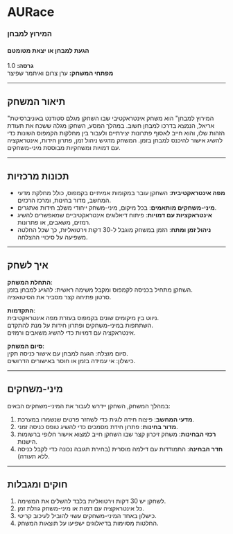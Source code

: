 # AURace

### המירוץ למבחן 
#### הגעת למבחן או יצאת מטומטם

**גרסה:** 1.0  
**מפתחי המשחק:** ערן צרום ואיתמר שפיצר

---

## תיאור המשחק  
"המירוץ למבחן" הוא משחק אינטראקטיבי שבו השחקן מגלם סטודנט באוניברסיטת אריאל, הנמצא בדרכו למבחן חשוב. במהלך המסע, השחקן מגלה ששכח את תעודת הזהות שלו, והוא חייב לאסוף פתרונות יצירתיים ולעבור בין מחלקות הקמפוס השונות כדי להשיג אישור להיכנס למבחן בזמן. המשחק מדגיש ניהול זמן, פתרון חידות, אינטראקציה עם דמויות ומשחקיות מבוססת מיני-משחקים.  

---

## תכונות מרכזיות  
- **מפה אינטראקטיבית**: השחקן עובר במקומות אמיתיים בקמפוס, כולל מחלקת מדעי המחשב, מדור בחינות, ומרכז הרכזים.  
- **מיני-משחקים מותאמים**: בכל מיקום, מיני-משחק ייחודי משלב חידות ואתגרים.  
- **אינטראקציות עם דמויות**: פיתוח דיאלוגים אינטראקטיביים שמאפשרים להשיג רמזים, משאבים, או פתרונות.  
- **ניהול זמן ומתח**: הזמן במשחק מוגבל ל-30 דקות וירטואליות, כך שכל החלטה משפיעה על סיכויי ההצלחה.  

---

## איך לשחק  
**התחלת המשחק**:  
   השחקן מתחיל בכניסה לקמפוס ומקבל משימה ראשית: להגיע למבחן בזמן.  
   סרטון פתיחה קצר מסביר את הסיטואציה.  

**התקדמות**:  
   ניווט בין מיקומים שונים בקמפוס בעזרת מפה אינטראקטיבית.  
   השתתפות במיני-משחקים ופתרון חידות על מנת להתקדם.  
   אינטראקציה עם דמויות כדי להשיג משאבים ורמזים.  

**סיום המשחק**:  
   סיום מוצלח: הגעה למבחן עם אישור כניסה תקין.  
   כישלון: אי עמידה בזמן או חוסר באישורים הדרושים.  

---

## מיני-משחקים  
במהלך המשחק, השחקן יידרש לעבור את המיני-משחקים הבאים:  
1. **מדעי המחשב**: פיצוח חידה לוגית כדי לשחזר פרטים שנשמרו במערכת.  
2. **מדור בחינות**: פתרון חידת מסמכים כדי להשיג טופס כניסה זמני.  
3. **רכזי הבחינות**: משחק זיכרון קצר שבו השחקן חייב למצוא אישור חלופי ברשומות הישנות.  
4. **חדר הבחינה**: התמודדות עם דילמה מוסרית (בחירת תגובה נכונה כדי לקבל כניסה ללא תעודה).  

---

## חוקים ומגבלות  
1. לשחקן יש 30 דקות וירטואליות בלבד להשלים את המשימה.  
2. כל אינטראקציה עם דמות או מיני-משחק גוזלת זמן.  
3. כישלון באחד המיני-משחקים עשוי להוביל לעיכוב קריטי.  
4. החלטות מסוימות בדיאלוגים ישפיעו על תוצאות המשחק.  
